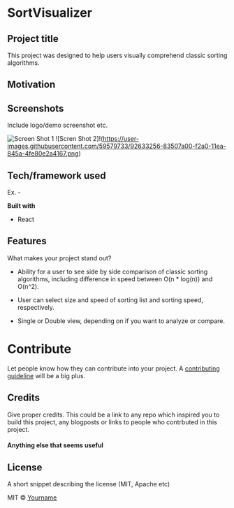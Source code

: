 # SortVisualizer

## Project title

<!-- A little info about your project and/ or overview that explains **what** the project is about. -->

This project was designed to help users visually comprehend classic sorting algorithms.

## Motivation

<!-- A short description of the motivation behind the creation and maintenance of the project. This should explain **why** the project exists. -->

## Screenshots

Include logo/demo screenshot etc.

![Screen Shot 1](https://user-images.githubusercontent.com/59579733/92633160-5d2ada00-f2a0-11ea-80d8-f9bfd3a40745.png)
![Scren Shot 2]!(https://user-images.githubusercontent.com/59579733/92633256-83507a00-f2a0-11ea-845a-4fe80e2a4167.png)

## Tech/framework used

Ex. -

<b>Built with</b>

- React

## Features

What makes your project stand out?

- Ability for a user to see side by side comparison of classic sorting algorithms, including difference in speed between O(n \* log(n)) and O(n^2).

- User can select size and speed of sorting list and sorting speed, respectively.

- Single or Double view, depending on if you want to analyze or compare.

# Contribute

Let people know how they can contribute into your project. A [contributing guideline](https://github.com/zulip/zulip-electron/blob/master/CONTRIBUTING.md) will be a big plus.

## Credits

Give proper credits. This could be a link to any repo which inspired you to build this project, any blogposts or links to people who contrbuted in this project.

#### Anything else that seems useful

## License

A short snippet describing the license (MIT, Apache etc)

MIT © [Yourname]()
